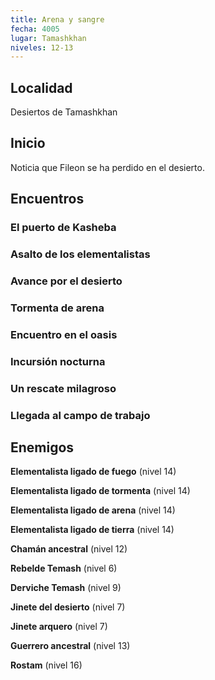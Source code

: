 ```yaml
---
title: Arena y sangre
fecha: 4005
lugar: Tamashkhan
niveles: 12-13
---
```


## Localidad

Desiertos de Tamashkhan

## Inicio

Noticia que Fileon se ha perdido en el desierto.

## Encuentros

### El puerto de Kasheba

### Asalto de los elementalistas

### Avance por el desierto

### Tormenta de arena

### Encuentro en el oasis

### Incursión nocturna

### Un rescate milagroso

### Llegada al campo de trabajo

## Enemigos

**Elementalista ligado de fuego** (nivel 14)

**Elementalista ligado de tormenta** (nivel 14)

**Elementalista ligado de arena** (nivel 14)

**Elementalista ligado de tierra** (nivel 14)

**Chamán ancestral** (nivel 12)

**Rebelde Temash** (nivel 6)

**Derviche Temash** (nivel 9)

**Jinete del desierto** (nivel 7)

**Jinete arquero** (nivel 7)

**Guerrero ancestral** (nivel 13)

**Rostam** (nivel 16)